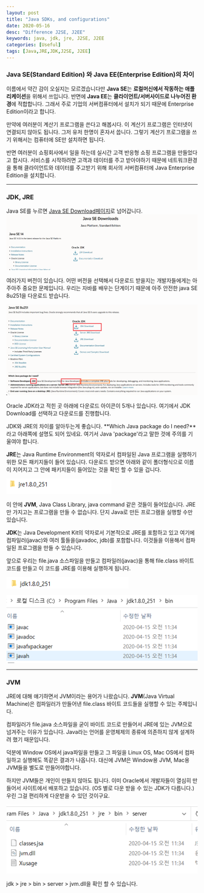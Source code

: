 ```yaml
---
layout: post
title: "Java SDKs, and configurations"
date: 2020-05-16
desc: "Difference J2SE, J2EE"
keywords: java, jdk, jre, J2SE, J2EE
categories: [Useful]
tags: [Java,JRE,JDK,J2SE, J2EE]
---
```


### Java SE(Standard Edition) 와 Java EE(Enterprise Edition)의 차이

이름에서 약간 감이 오실지는 모르겠습니다만 **Java SE**는 **로컬머신에서 작동하는 애플리케이션**을 위해서 쓰입니다. 반면에 **Java EE**는 **클라이언트/서버사이드로 나누어진 환경**에 적합합니다. 그래서 주로 기업의 서버컴퓨터에서 설치가 되기 때문에 Enterprise Edition이라고 합니다. 

만약에 여러분이 계산기 프로그램을 쓴다고 해봅시다. 이 계산기 프로그램은 인터넷이 연결되지 않아도 됩니다. 그저 유저 한명이 혼자서 씁니다. 그렇기 계산기 프로그램을 쓰기 위해서는 컴퓨터에 SE만 설치하면 됩니다.  

반면 여러분이 쇼핑회사에서 일을 하는데 실시간 고객 반응형 쇼핑 프로그램을 만들었다고 합시다. 서비스를 시작하려면 고객과 데이터를 주고 받아야하기 때문에 네트워크환경을 통해 클라이언트와 데이터를 주고받기 위해 회사의 서버컴퓨터에 Java Enterprise Edition을 설치합니다. 

---

### JDK, JRE
Java SE를 누르면 [Java SE Download페이지](https://www.oracle.com/java/technologies/javase-downloads.html)로 넘어갑니다.
![04_javaSEDownloadPage](/static/assets/img/blog/java/01BasicKnowledge/04_javaSEDownloadPage.png)

여러가지 버전이 있습니다. 어떤 버전을 선택해서 다운로드 받을지는 개발자들에게는 아주아주 중요한 문제입니다. 우리는 자바를 배우는 단계이기 때문에 아주 안전한 java SE 8u251을 다운로드 받습니다. 

![05_j2SE_8u](/static/assets/img/blog/java/01BasicKnowledge/05_j2SE_8u.png)


Oracle JDK라고 적힌 곳 아래에 다운로드 아이콘이 5개나 있습니다. 여기에서 JDK Download를 선택하고 다운로드를 진행합니다. 

JDK와 JRE의 차이를 알아두는게 좋습니다. 
**Which Java package do I need?**라고 아래쪽에 설명도 되어 있네요. 여기서 Java 'package'라고 말한 것에 주의를 기울여야 합니다. 

**JRE**는 Java Runtime Environment의 약자로서 컴파일된 Java 프로그램을 실행하기 위한 모든 패키지들이 들어 있습니다. 다운로드 받으면 아래와 같이 폴더형식으로 이름이 지어지고 그 안에 패키지들이 들어있는 것을 확인 할 수 있을 겁니다. 

![06_jrefolder](/static/assets/img/blog/java/01BasicKnowledge/06_jrefolder.png)

이 안에 **JVM**, Java Class Library, java command 같은 것들이 들어있습니다. JRE만 가지고는 프로그램을 만들 수 없습니다. 단지 Java로 만든 프로그램을 실행할 수만 있습니다. 

**JDK**는 Java Development Kit의 약자로서 기본적으로 JRE를 포함하고 있고 여기에 컴파일러(javac)와 여러 툴들을(javadoc, jdb)를 포함합니다. 이것들을 이용해서 컴파일된 프로그램을 만들 수 있습니다. 

앞으로 우리는 file.java 소스파일을 만들고 컴파일러(javac)을 통해 file.class 바이트코드를 만들고 이 코드를 JRE를 이용해 실행하게 됩니다. 

![07_jdkfolder](/static/assets/img/blog/java/01BasicKnowledge/07_jdkfolder.png)

![08_jdkPackages](/static/assets/img/blog/java/01BasicKnowledge/08_jdkPackages.png)

---

### JVM

JRE에 대해 얘기하면서 JVM이라는 용어가 나왔습니다. **JVM**(Java Virtual Machine)은 컴파일러가 만들어낸 file.class 바이트 코드들을 실행할 수 있는 주체입니다.

컴파일러가 file.java 소스파일을 굳이 바이트 코드로 만들어서 JRE에 있는 JVM으로 넘겨주는 이유가 있습니다. Java라는 언어를 운영체제의 종류에 의존하지 않게 설계하려 했기 때문입니다. 

덕분에 Window OS에서 java파일을 만들고 그 파일을 Linux OS, Mac OS에서 컴파일하고 실행해도 똑같은 결과가 나옵니다. 대신에 JVM은 Window용 JVM, Mac용 JVM들을 별도로 만들어야합니다.

하지만 JVM들은 개인이 만들지 않아도 됩니다. 이미 Oracle에서 개발자들이 열심히 만들어서 사이트에서 배포하고 있습니다. (OS 별로 다운 받을 수 있는 JDK가 다릅니다.) 우린 그걸 편리하게 다운받을 수 있던 것이구요.

![09_jvm](/static/assets/img/blog/java/01BasicKnowledge/09_jvm.png)

jdk > jre > bin > server > jvm.dll을 확인 할 수 있습니다.